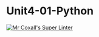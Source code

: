 # Unit4-01-Python
[![Mr Coxall's Super Linter](https://github.com/ICS3U-C-Programming-JulienL/Unit4-01-Python/workflows/Mr%20Coxall's%20Super%20Linter/badge.svg)](https://github.com/ICS3U-C-Programming-JulienL/Unit4-01-Python/actions/)
